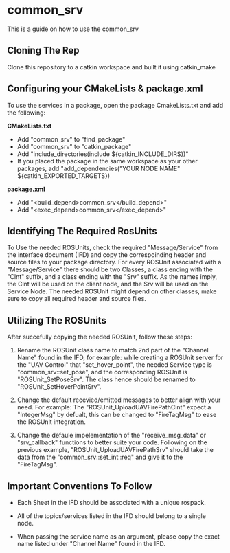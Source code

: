 # common_srv

This is a guide on how to use the common_srv

## Cloning The Rep

Clone this repository to a catkin workspace and built it using catkin_make

## Configuring your CMakeLists & package.xml

To use the services in a package, open the package CmakeLists.txt and add the following:

**CMakeLists.txt**

* Add "common_srv" to "find_package"
* Add "common_srv" to "catkin_package"
* Add "include_directories(include ${catkin_INCLUDE_DIRS})"
* If you placed the package in the same workspace as your other packages, add "add_dependencies("YOUR NODE NAME" ${catkin_EXPORTED_TARGETS})

**package.xml**

* Add "<build_depend>common_srv</build_depend>"
* Add "<exec_depend>common_srv</exec_depend>"

## Identifying The Required RosUnits

To Use the needed ROSUnits, check the required "Message/Service" from the interface document (IFD) and copy the correspoinding header and source files to your package directory.
For every ROSUnit associated with a "Message/Service" there should be two Classes, a class ending with the "Clnt" suffix, and a class ending with the "Srv" suffix.
As the names imply, the Clnt will be used on the client node, and the Srv will be used on the Service Node.
The needed ROSUnit might depend on other classes, make sure to copy all required header and source files.

## Utilizing The ROSUnits

After succefully copying the needed ROSUnit, follow these steps:

1. Rename the ROSUnit class name to match 2nd part of the "Channel Name" found in the IFD, for example: while creating a ROSUnit server for the "UAV Control" that "set_hover_point", the needed Service type is "common_srv::set_pose", and the corresponding ROSUnit is "ROSUnit_SetPoseSrv". The class hence should be renamed to "ROSUnit_SetHoverPointSrv".

2. Change the default recevied/emitted messages to better align with your need. For example: The "ROSUnit_UploadUAVFirePathClnt" expect a "IntegerMsg" by defualt, this can be changed to "FireTagMsg" to ease the ROSUnit integration.

3. Change the defaule impelementation of the "receive_msg_data" or "srv_callback" functions to better suite your code. Following on the previous example, "ROSUnit_UploadUAVFirePathSrv" should take the data from the "common_srv::set_int::req" and give it to the "FireTagMsg".

## Important Conventions To Follow

* Each Sheet in the IFD should be associated with a unique rospack.

* All of the topics/services listed in the IFD should belong to a single node.

* When passing the service name as an argument, please copy the exact name listed under "Channel Name" found in the IFD. 
